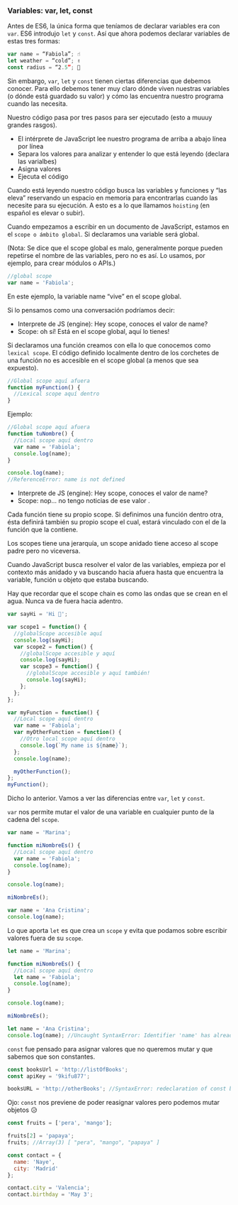 ### Variables: var, let, const

Antes de ES6, la única forma que teníamos de declarar variables era con `var`. ES6 introdujo `let` y `const`. Así que ahora podemos declarar variables de estas tres formas:

```js
var name = “Fabiola”; ☝️
let weather = “cold”; ✌️
const radius = “2.5”; 💪
```

Sin embargo, `var`, `let` y `const` tienen ciertas diferencias que debemos conocer. Para ello debemos tener muy claro dónde viven nuestras variables (o dónde está guardado su valor) y cómo las encuentra nuestro programa cuando las necesita.

Nuestro código pasa por tres pasos para ser ejecutado (esto a muuuy grandes rasgos).

- El intérprete de JavaScript lee nuestro programa de arriba a abajo línea por línea
- Separa los valores para analizar y entender lo que está leyendo (declara las varialbes)
- Asigna valores
- Ejecuta el código

Cuando está leyendo nuestro código busca las variables y funciones y “las eleva” reservando un espacio en memoria para encontrarlas cuando las necesite para su ejecución. A esto es a lo que llamamos `hoisting` (en español es elevar o subir).

Cuando empezamos a escribir en un documento de JavaScript, estamos en el `scope o ámbito global`. Si declaramos una variable será global.

(Nota: Se dice que el scope global es malo, generalmente porque pueden repetirse el nombre de las variables, pero no es así. Lo usamos, por ejemplo, para crear módulos o APIs.)

```js
//global scope
var name = 'Fabiola';
```

En este ejemplo, la variable name “vive” en el scope global.

Si lo pensamos como una conversación podríamos decir:

- Interprete de JS (engine): Hey scope, conoces el valor de name?
- Scope: oh sí! Está en el scope global, aquí lo tienes!

Si declaramos una función creamos con ella lo que conocemos como `lexical scope`.
El código definido localmente dentro de los corchetes de una función no es accesible en el scope global (a menos que sea expuesto).

```js
//Global scope aquí afuera
function myFunction() {
  //Lexical scope aquí dentro
}
```

Ejemplo:

```js
//Global scope aquí afuera
function tuNombre() {
  //Local scope aquí dentro
  var name = 'Fabiola';
  console.log(name);
}

console.log(name);
//ReferenceError: name is not defined
```

- Interprete de JS (engine): Hey scope, conoces el valor de name?
- Scope: nop… no tengo noticias de ese valor .

Cada función tiene su propio scope. Si definimos una función dentro otra, ésta definirá también su propio scope el cual, estará vinculado con el de la función que la contiene.

Los scopes tiene una jerarquía, un scope anidado tiene acceso al scope padre pero no viceversa.

Cuando JavaScript busca resolver el valor de las variables, empieza por el contexto más anidado y va buscando hacia afuera hasta que encuentra la variable, función u objeto que estaba buscando.

Hay que recordar que el scope chain es como las ondas que se crean en el agua. Nunca va de fuera hacia adentro.

```js
var sayHi = 'Hi 🙋';

var scope1 = function() {
  //globalScope accesible aquí
  console.log(sayHi);
  var scope2 = function() {
    //globalScope accesible y aquí
    console.log(sayHi);
    var scope3 = function() {
      //globalScope accesible y aquí también!
      console.log(sayHi);
    };
  };
};

var myFunction = function() {
  //Local scope aquí dentro
  var name = 'Fabiola';
  var myOtherFunction = function() {
    //Otro local scope aquí dentro
    console.log(`My name is ${name}`);
  };
  console.log(name);

  myOtherFunction();
};
myFunction();
```

Dicho lo anterior. Vamos a ver las diferencias entre `var`, `let` y `const`.

`var` nos permite mutar el valor de una variable en cualquier punto de la cadena del `scope`.

```js
var name = 'Marina';

function miNombreEs() {
  //Local scope aquí dentro
  var name = 'Fabiola';
  console.log(name);
}

console.log(name);

miNombreEs();

var name = 'Ana Cristina';
console.log(name);
```

Lo que aporta `let` es que crea un `scope` y evita que podamos sobre escribir valores fuera de su `scope`.

```js
let name = 'Marina';

function miNombreEs() {
  //Local scope aquí dentro
  let name = 'Fabiola';
  console.log(name);
}

console.log(name);

miNombreEs();

let name = 'Ana Cristina';
console.log(name); //Uncaught SyntaxError: Identifier 'name' has already been declared
```

`const` fue pensado para asignar valores que no queremos mutar y que sabemos que son constantes.

```js
const booksUrl = 'http://listOfBooks';
const apiKey = '9kifu877';

booksURL = 'http://otherBooks'; //SyntaxError: redeclaration of const booksUrl
```

Ojo: `const` nos previene de poder reasignar valores pero podemos mutar objetos 😥

```js
const fruits = ['pera', 'mango'];

fruits[2] = 'papaya';
fruits; //Array(3) [ "pera", "mango", "papaya" ]

const contact = {
  name: 'Naye',
  city: 'Madrid'
};

contact.city = 'Valencia';
contact.birthday = 'May 3';
```
